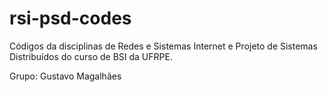 # rsi-psd-codes
Códigos da disciplinas de Redes e Sistemas Internet e Projeto de Sistemas Distribuídos do curso de BSI da UFRPE.

Grupo: 
    Gustavo Magalhães

